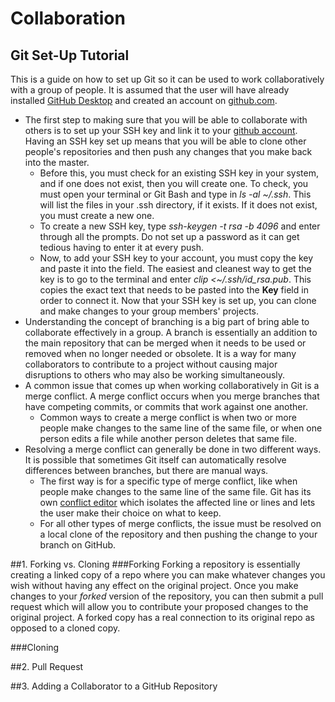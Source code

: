 # Collaboration

## Git Set-Up Tutorial
This is a guide on how to set up Git so it can be used to work collaboratively with a group of people. It is assumed that the user will have already installed [GitHub Desktop](https://desktop.github.com/) and created an account on [github.com](github.com).
- The first step to making sure that you will be able to collaborate with others is to set up your SSH key and link it to your [github account](https://github.com/settings/keys). Having an SSH key set up means that you will be able to clone other people's repositories and then push any changes that you make back into the master.
  - Before this, you must check for an existing SSH key in your system, and if one does not exist, then you will create one. To check, you must open your terminal or Git Bash and type in *ls -al ~/.ssh*. This will list the files in your .ssh directory, if it exists. If it does not exist, you must create a new one.
  - To create a new SSH key, type *ssh-keygen -t rsa -b 4096* and enter through all the prompts. Do not set up a password as it can get tedious having to enter it at every push.
  - Now, to add your SSH key to your account, you must copy the key and paste it into the field. The easiest and cleanest way to get the key is to go to the terminal and enter *clip <~/.ssh/id_rsa.pub*. This copies the exact text that needs to be pasted into the **Key** field in order to connect it. Now that your SSH key is set up, you can clone and make changes to your group members' projects.
- Understanding the concept of branching is a big part of bring able to collaborate effectively in a group. A branch is essentially an addition to the main repository that can be merged when it needs to be used or removed when no longer needed or obsolete. It is a way for many collaborators to contribute to a project without causing major disruptions to others who may also be working simultaneously.
- A common issue that comes up when working collaboratively in Git is a merge conflict. A merge conflict occurs when you merge branches that have competing commits, or commits that work against one another.
  - Common ways to create a merge conflict is when two or more people make changes to the same line of the same file, or when one person edits a file while another person deletes that same file.
- Resolving a merge conflict can generally be done in two different ways. It is possible that sometimes Git itself can automatically resolve differences between branches, but there are manual ways.
  -  The first way is for a specific type of merge conflict, like when people make changes to the same line of the same file. Git has its own [conflict editor](https://help.github.com/en/articles/resolving-a-merge-conflict-on-github) which isolates the affected line or lines and lets the user make their choice on what to keep.
  - For all other types of merge conflicts, the issue must be resolved on a local clone of the repository and then pushing the change to your branch on GitHub.

##1. Forking vs. Cloning
###Forking
Forking a repository is essentially creating a linked copy of a repo where you can make whatever changes you wish without having any effect on the original project. Once you make changes to your *forked* version of the repository, you can then submit a pull request which will allow you to contribute your proposed changes to the original project. A forked copy has a real connection to its original repo as opposed to a cloned copy.

###Cloning


##2. Pull Request


##3. Adding a Collaborator to a GitHub Repository
